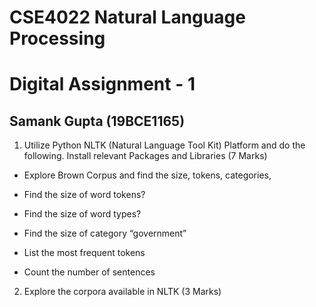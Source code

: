 # CSE4022 Natural Language Processing

# Digital Assignment - 1

## Samank Gupta (19BCE1165)

1.	Utilize Python NLTK (Natural Language Tool Kit) Platform and do the following. Install relevant Packages and Libraries
(7 Marks)

-	Explore Brown Corpus and find the size, tokens, categories,

-	Find the size of word tokens?
-	Find the size of word types?
-	Find the size of category “government”
-	List the most frequent tokens
-	Count the number of sentences

2.	Explore the corpora available in NLTK (3 Marks)

